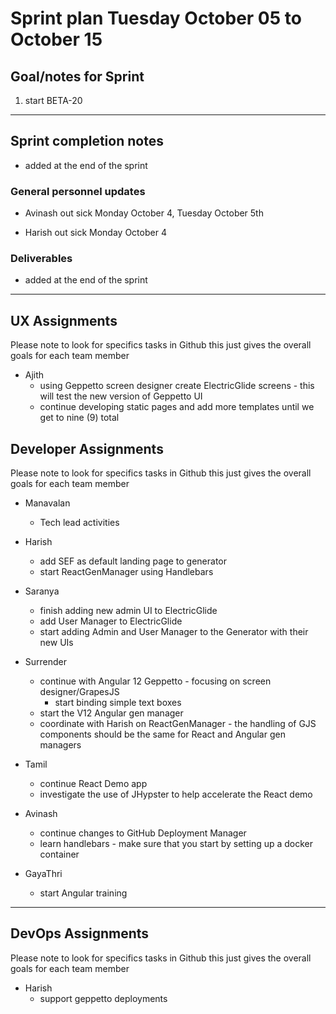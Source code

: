 # Sprint plan Tuesday October 05 to October 15

## Goal/notes for Sprint

1. start BETA-20


---

## Sprint completion notes

- added at the end of the sprint

### General personnel updates

- Avinash out sick Monday October 4, Tuesday October 5th

- Harish out sick Monday October 4

### Deliverables

- added at the end of the sprint

---

## UX Assignments

Please note to look for specifics tasks in Github this just gives the overall goals for each team member

- Ajith
  - using Geppetto screen designer create ElectricGlide screens - this will test the new version of Geppetto UI
  - continue developing static pages and add more templates until we get to nine (9) total

## Developer Assignments

Please note to look for specifics tasks in Github this just gives the overall goals for each team member

- Manavalan
  - Tech lead activities

- Harish
  - add SEF as default landing page to generator
  - start ReactGenManager using Handlebars

- Saranya
  - finish adding new admin UI to ElectricGlide
  - add User Manager to ElectricGlide
  - start adding Admin and User Manager to the Generator with their new UIs

- Surrender
  - continue with Angular 12 Geppetto - focusing on screen designer/GrapesJS
    - start binding simple text boxes
  - start the V12 Angular gen manager
  - coordinate with Harish on ReactGenManager - the handling of GJS components should be the same for React and Angular gen managers
  
- Tamil
  - continue React Demo app
  - investigate the use of JHypster to help accelerate the React demo

- Avinash
  - continue changes to GitHub Deployment Manager
  - learn handlebars - make sure that you start by setting up a docker container

- GayaThri
  - start Angular training

---

## DevOps Assignments

Please note to look for specifics tasks in Github this just gives the overall goals for each team member

- Harish
  - support geppetto deployments
